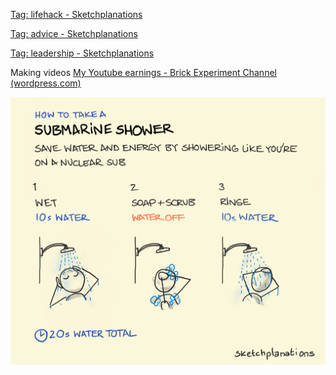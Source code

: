 ---
---

[Tag: lifehack - Sketchplanations](https://sketchplanations.com/tags/lifehack)

[Tag: advice - Sketchplanations](https://sketchplanations.com/tags/advice)

[Tag: leadership - Sketchplanations](https://sketchplanations.com/tags/leadership)

Making videos [My Youtube earnings - Brick Experiment Channel (wordpress.com)](https://brickexperimentchannel.wordpress.com/2022/11/19/my-youtube-earnings/)


![](/assets/static/img/submarine-shower.png)